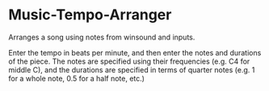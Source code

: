# Music-Tempo-Arranger
Arranges a song using notes from winsound and inputs.

Enter the tempo in beats per minute, and then enter the notes and durations of the piece. The notes are specified using their frequencies (e.g. C4 for middle C), and the durations are specified in terms of quarter notes (e.g. 1 for a whole note, 0.5 for a half note, etc.)
